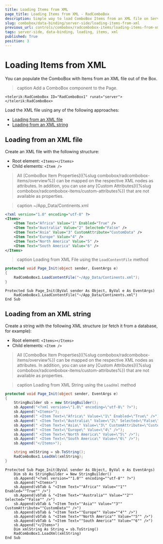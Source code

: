 ```yaml
---
title: Loading Items from XML
page_title: Loading Items from XML - RadComboBox
description: Simple way to load ComboBox Items from an XML file on Server-side. 
slug: combobox/data-binding/server-side/loading-items-from-xml
previous_url: controls/combobox/radcombobox-items/loading-items-from-xml
tags: server-side, data-binding, loading, items, xml
published: True
position: 3
---
```


# Loading Items from XML

You can populate the ComboBox with Items from an XML file out of the Box. 

>caption Add a ComboBox component to the Page.

````ASP.NET
<telerik:RadComboBox ID="RadComboBox1" runat="server"></telerik:RadComboBox>
````

Load the XML file using any of the following approaches:
- [Loading from an XML file](#loading-from-an-xml-file)
- [Loading from an XML string](#loading-from-an-xml-string)

## Loading from an XML file

Create an XML file with the following structure:
- Root element: `<Items></Items>`
- Child elements: `<Item />` 

>All [ComboBox Item Properties]({%slug combobox/radcombobox-items/overview%}) can be mapped on the respective XML nodes as attributes. In addition, you can use any [Custom Attributes]({%slug combobox/radcombobox-items/custom-attributes%}) that are not available as properties.

>caption ~/App_Data/Continents.xml

````XML
<?xml version="1.0" encoding="utf-8" ?>
<Items>
	<Item Text="Africa" Value="1" Enabled="True" />
	<Item Text="Australia" Value="2" Selected="False" />
	<Item Text="Asia" Value="3" CustomAttribute="CustomData" />
	<Item Text="Europe" Value="4" />
	<Item Text="North America" Value="5" />
	<Item Text="South America" Value="6" />
</Items>
````

>caption Loading from XML File using the `LoadContentFile` method

````C#
protected void Page_Init(object sender, EventArgs e)
{
    RadComboBox1.LoadContentFile("~/App_Data/Continents.xml");
}
````
````VB
Protected Sub Page_Init(ByVal sender As Object, ByVal e As EventArgs)
    RadComboBox1.LoadContentFile("~/App_Data/Continents.xml")
End Sub
````

## Loading from an XML string

Create a string with the following XML structure (or fetch it from a database, for example):
- Root element: `<Items></Items>`
- Child elements: `<Item />`

>All [ComboBox Item Properties]({%slug combobox/radcombobox-items/overview%}) can be mapped on the respective XML nodes as attributes. In addition, you can use any [Custom Attributes]({%slug combobox/radcombobox-items/custom-attributes%}) that are not available as properties.

>caption Loading from XML String using the `LoadXml` method

````C#
protected void Page_Init(object sender, EventArgs e)
{
    StringBuilder sb = new StringBuilder();
    sb.Append("<?xml version=\"1.0\" encoding=\"utf-8\" ?>");
    sb.Append("<Items>");
    sb.Append("	<Item Text=\"Africa\" Value=\"1\" Enabled=\"True\" />");
    sb.Append("	<Item Text=\"Australia\" Value=\"2\" Selected=\"False\" />");
    sb.Append("	<Item Text=\"Asia\" Value=\"3\" CustomAttribute=\"CustomData\" />");
    sb.Append("	<Item Text=\"Europe\" Value=\"4\" />");
    sb.Append("	<Item Text=\"North America\" Value=\"5\" />");
    sb.Append("	<Item Text=\"South America\" Value=\"6\" />");
    sb.Append("</Items>");

    string xmlString = sb.ToString();
    RadComboBox1.LoadXml(xmlString);
}
````
````VB.NET
Protected Sub Page_Init(ByVal sender As Object, ByVal e As EventArgs)
    Dim sb As StringBuilder = New StringBuilder()
    sb.Append("<?xml version=""1.0"" encoding=""utf-8"" ?>")
    sb.Append("<Items>")
    sb.Append(vbTab & "<Item Text=""Africa"" Value=""1"" Enabled=""True"" />")
    sb.Append(vbTab & "<Item Text=""Australia"" Value=""2"" Selected=""False"" />")
    sb.Append(vbTab & "<Item Text=""Asia"" Value=""3"" CustomAttribute=""CustomData"" />")
    sb.Append(vbTab & "<Item Text=""Europe"" Value=""4"" />")
    sb.Append(vbTab & "<Item Text=""North America"" Value=""5"" />")
    sb.Append(vbTab & "<Item Text=""South America"" Value=""6"" />")
    sb.Append("</Items>")
    Dim xmlString As String = sb.ToString()
    RadComboBox1.LoadXml(xmlString)
End Sub
````
